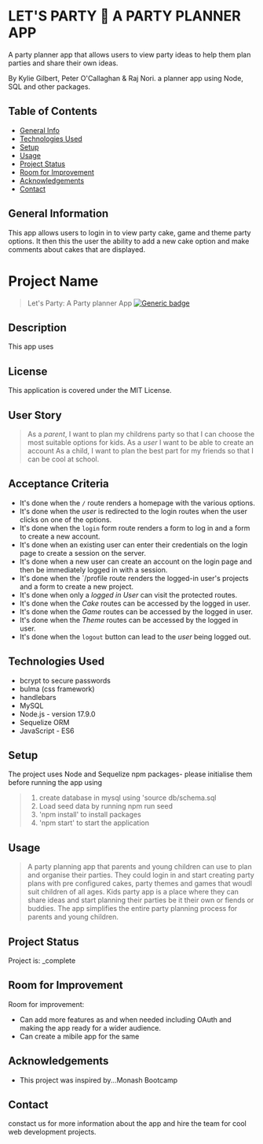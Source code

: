 
# LET'S PARTY :balloon: A PARTY PLANNER APP
A party planner app that allows users to view party ideas to help them plan parties and share their own ideas.

By Kylie Gilbert, Peter O'Callaghan & Raj Nori. a planner app using Node, SQL and other packages.


## Table of Contents
* [General Info](#general-information)
* [Technologies Used](#technologies-used)
* [Setup](#setup)
* [Usage](#usage)
* [Project Status](#project-status)
* [Room for Improvement](#room-for-improvement)
* [Acknowledgements](#acknowledgements)
* [Contact](#contact)



## General Information

This app allows users to login in to view party cake, game and theme party options.  It then this the user the ability to add a new cake option and make comments about cakes that are displayed.

# Project Name

> Let's Party: A Party planner App
[![Generic badge](https://img.shields.io/badge/License-MIT-yellowgreen.svg)](https://shields.io/)

## Description

This app uses 

## License
This application is covered under the MIT License.

## User Story
> As a *parent*, I want to plan my childrens party so that I can choose the most suitable options for kids.
> As a *user* I want to be able to create an account
> As a child, I want to plan the best part for my friends so that I can be cool at school.

## Acceptance Criteria

- It's done when the `/` route renders a homepage with the various options.
- It's done when the *user* is redirected to the login routes when the user clicks on one of the options.
- It's done when the `login` form route renders a form to log in and a form to create a new account.
- It's done when an existing user can enter their credentials on the login page to create a session on the server.
- It's done when a new user can create an account on the login page and then be immediately logged in with a session.
- It's done when the `/profile route renders the logged-in user's projects and a form to create a new project.
- It's done when only a *logged in User* can visit the protected routes.
- It's done when the *Cake* routes can be accessed by the logged in user.
- It's done when the *Game* routes can be accessed by the logged in user.
- It's done when the *Theme* routes can be accessed by the logged in user.
- It's done when the `logout` button can lead to the *user* being logged out.

## Technologies Used
- bcrypt to secure passwords
- bulma (css framework)
- handlebars
- MySQL
- Node.js - version 17.9.0
- Sequelize ORM
- JavaScript - ES6


## Setup

The project uses Node and Sequelize npm packages- please initialise them before running the app using 
> 1. create database in mysql using 'source db/schema.sql
> 2. Load seed data by running npm run seed
> 3. 'npm install' to install packages
> 4. 'npm start' to start the application 


## Usage

> A party planning app that parents and young children can use to plan and organise their parties. They could login in and start creating party plans with pre configured cakes, party themes and games that woudl suit children of all ages. Kids party app is a place where they can share ideas and start planning their parties be it their own or fiends or buddies. 
> The app simplifies the entire party planning process for parents and young children.

## Project Status
Project is: _complete

## Room for Improvement

Room for improvement:
- Can add more features as and when needed including OAuth and making the app ready for a wider audience.
- Can create a mibile app for the same


## Acknowledgements
- This project was inspired by...Monash Bootcamp



## Contact
constact us for more information about the app and hire the team for cool web development projects. 

